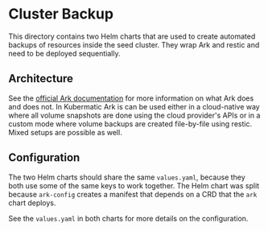 # Cluster Backup

This directory contains two Helm charts that are used to create automated
backups of resources inside the seed cluster. They wrap Ark and restic and
need to be deployed sequentially.

## Architecture

See the [official Ark documentation](https://heptio.github.io/ark/v0.9.0/)
for more information on what Ark does and does not. In Kubermatic Ark is
can be used either in a cloud-native way where all volume snapshots are
done using the cloud provider's APIs or in a custom mode where volume
backups are created file-by-file using restic. Mixed setups are possible
as well.

## Configuration

The two Helm charts should share the same `values.yaml`, because they both
use some of the same keys to work together. The Helm chart was split
because `ark-config` creates a manifest that depends on a CRD that the
`ark` chart deploys.

See the `values.yaml` in both charts for more details on the configuration.
